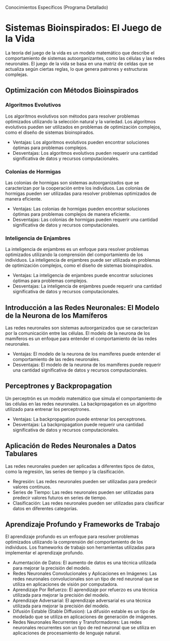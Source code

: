 Conocimientos Específicos (Programa Detallado)

Sistemas Bioinspirados: El Juego de la Vida
=============================================

La teoría del juego de la vida es un modelo matemático que describe el comportamiento de sistemas autoorganizantes, como las células y las redes neuronales. El juego de la vida se basa en una matriz de celdas que se actualiza según ciertas reglas, lo que genera patrones y estructuras complejas.

Optimización con Métodos Bioinspirados
--------------------------------------

### Algoritmos Evolutivos

Los algoritmos evolutivos son métodos para resolver problemas optimizados utilizando la selección natural y la variedad. Los algoritmos evolutivos pueden ser utilizados en problemas de optimización complejos, como el diseño de sistemas bioinspirados.

*   Ventajas: Los algoritmos evolutivos pueden encontrar soluciones óptimas para problemas complejos.
*   Desventajas: Los algoritmos evolutivos pueden requerir una cantidad significativa de datos y recursos computacionales.

### Colonias de Hormigas

Las colonias de hormigas son sistemas autoorganizados que se caracterizan por la cooperación entre los individuos. Las colonias de hormigas pueden ser utilizadas para resolver problemas optimizados de manera eficiente.

*   Ventajas: Las colonias de hormigas pueden encontrar soluciones óptimas para problemas complejos de manera eficiente.
*   Desventajas: Las colonias de hormigas pueden requerir una cantidad significativa de datos y recursos computacionales.

### Inteligencia de Enjambres

La inteligencia de enjambres es un enfoque para resolver problemas optimizados utilizando la comprensión del comportamiento de los individuos. La inteligencia de enjambres puede ser utilizada en problemas de optimización complejos, como el diseño de sistemas bioinspirados.

*   Ventajas: La inteligencia de enjambres puede encontrar soluciones óptimas para problemas complejos.
*   Desventajas: La inteligencia de enjambres puede requerir una cantidad significativa de datos y recursos computacionales.

Introducción a las Redes Neuronales: El Modelo de la Neurona de los Mamíferos
-----------------------------------------------------------------

Las redes neuronales son sistemas autoorganizados que se caracterizan por la comunicación entre las células. El modelo de la neurona de los mamíferos es un enfoque para entender el comportamiento de las redes neuronales.

*   Ventajas: El modelo de la neurona de los mamíferes puede entender el comportamiento de las redes neuronales.
*   Desventajas: El modelo de la neurona de los mamíferes puede requerir una cantidad significativa de datos y recursos computacionales.

Perceptrones y Backpropagation
-----------------------------

Un perceptrón es un modelo matemático que simula el comportamiento de las células en las redes neuronales. La backpropagation es un algoritmo utilizado para entrenar los perceptrones.

*   Ventajas: La backpropagation puede entrenar los perceptrones.
*   Desventajas: La backpropagation puede requerir una cantidad significativa de datos y recursos computacionales.

Aplicación de Redes Neuronales a Datos Tabulares
-------------------------------------------------

Las redes neuronales pueden ser aplicadas a diferentes tipos de datos, como la regresión, las series de tiempo y la clasificación.

*   Regresión: Las redes neuronales pueden ser utilizadas para predecir valores continuos.
*   Series de Tiempo: Las redes neuronales pueden ser utilizadas para predecir valores futuros en series de tiempo.
*   Clasificación: Las redes neuronales pueden ser utilizadas para clasificar datos en diferentes categorías.

Aprendizaje Profundo y Frameworks de Trabajo
---------------------------------------------

El aprendizaje profundo es un enfoque para resolver problemas optimizados utilizando la comprensión del comportamiento de los individuos. Los frameworks de trabajo son herramientas utilizadas para implementar el aprendizaje profundo.

*   Aumentación de Datos: El aumento de datos es una técnica utilizada para mejorar la precisión del modelo.
*   Redes Neuronales Convolucionales y Aplicaciones en Imágenes: Las redes neuronales convolucionales son un tipo de red neuronal que se utiliza en aplicaciones de visión por computadora.
*   Aprendizaje Por Refuerzo: El aprendizaje por refuerzo es una técnica utilizada para mejorar la precisión del modelo.
*   Aprendizaje Adversarial: El aprendizaje adversarial es una técnica utilizada para mejorar la precisión del modelo.
*   Difusión Estable (Stable Diffusion): La difusión estable es un tipo de modelado que se utiliza en aplicaciones de generación de imágenes.
*   Redes Neuronales Recurrentes y Transformadores: Las redes neuronales recurrentes son un tipo de red neuronal que se utiliza en aplicaciones de procesamiento de lenguaje natural.